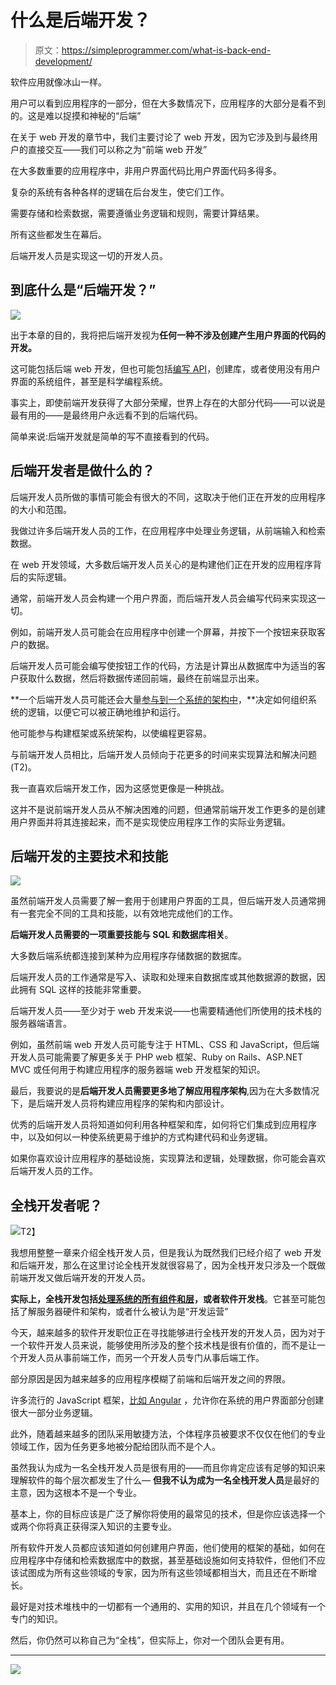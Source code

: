# 什么是后端开发？

> 原文：<https://simpleprogrammer.com/what-is-back-end-development/>

软件应用就像冰山一样。

用户可以看到应用程序的一部分，但在大多数情况下，应用程序的大部分是看不到的。这是难以捉摸和神秘的“后端”

在关于 web 开发的章节中，我们主要讨论了 web 开发，因为它涉及到与最终用户的直接交互——我们可以称之为“前端 web 开发”

在大多数重要的应用程序中，非用户界面代码比用户界面代码多得多。

复杂的系统有各种各样的逻辑在后台发生，使它们工作。

需要存储和检索数据，需要遵循业务逻辑和规则，需要计算结果。

所有这些都发生在幕后。

后端开发人员是实现这一切的开发人员。

## 到底什么是“后端开发？”

![](img/43c0bf76814c57e5a6cf2f5db87fad68.png)

出于本章的目的，我将把后端开发视为**任何一种不涉及创建产生用户界面的代码的开发。**

这可能包括后端 web 开发，但也可能包括[编写 API](https://simpleprogrammer.com/2014/05/19/use-default-parameters-enumerations-make-apis-easier-use/)，创建库，或者使用没有用户界面的系统组件，甚至是科学编程系统。

事实上，即使前端开发获得了大部分荣耀，世界上存在的大部分代码——可以说是最有用的——是最终用户永远看不到的后端代码。

简单来说:后端开发就是简单的写不直接看到的代码。

## 后端开发者是做什么的？

后端开发人员所做的事情可能会有很大的不同，这取决于他们正在开发的应用程序的大小和范围。

我做过许多后端开发人员的工作，在应用程序中处理业务逻辑，从前端输入和检索数据。

在 web 开发领域，大多数后端开发人员关心的是构建他们正在开发的应用程序背后的实际逻辑。

通常，前端开发人员会构建一个用户界面，而后端开发人员会编写代码来实现这一切。

例如，前端开发人员可能会在应用程序中创建一个屏幕，并按下一个按钮来获取客户的数据。

后端开发人员可能会编写使按钮工作的代码，方法是计算出从数据库中为适当的客户获取什么数据，然后将数据传递回前端，最终在前端显示出来。

**一个后端开发人员可能还会大量[参与到一个系统的架构中](http://amzn.to/2b9unSs)，**决定如何组织系统的逻辑，以便它可以被正确地维护和运行。

他可能参与构建框架或系统架构，以使编程更容易。

与前端开发人员相比，后端开发人员倾向于花更多的时间来实现算法和解决问题(T2)。

我一直喜欢后端开发工作，因为这感觉更像是一种挑战。

这并不是说前端开发人员从不解决困难的问题，但通常前端开发工作更多的是创建用户界面并将其连接起来，而不是实现使应用程序工作的实际业务逻辑。

## 后端开发的主要技术和技能

![](img/98fb5b42c19c443bae4006be4a79cf7e.png)

虽然前端开发人员需要了解一套用于创建用户界面的工具，但后端开发人员通常拥有一套完全不同的工具和技能，以有效地完成他们的工作。

**后端开发人员需要的一项重要技能与 SQL 和数据库相关**。

大多数后端系统都连接到某种为应用程序存储数据的数据库。

后端开发人员的工作通常是写入、读取和处理来自数据库或其他数据源的数据，因此拥有 SQL 这样的技能非常重要。

后端开发人员——至少对于 web 开发来说——也需要精通他们所使用的技术栈的服务器端语言。

例如，虽然前端 web 开发人员可能专注于 HTML、CSS 和 JavaScript，但后端开发人员可能需要了解更多关于 PHP web 框架、Ruby on Rails、ASP.NET MVC 或任何用于构建应用程序的服务器端 web 开发框架的知识。

最后，我要说的是**后端开发人员需要更多地了解应用程序架构**,因为在大多数情况下，是后端开发人员将构建应用程序的架构和内部设计。

优秀的后端开发人员将知道如何利用各种框架和库，如何将它们集成到应用程序中，以及如何以一种使系统更易于维护的方式构建代码和业务逻辑。

如果你喜欢设计应用程序的基础设施，实现算法和逻辑，处理数据，你可能会喜欢后端开发人员的工作。

## 全栈开发者呢？

![](img/332c8be1572a0ce0c596cf98f213cd97.png)T2】

我想用整整一章来介绍全栈开发人员，但是我认为既然我们已经介绍了 web 开发和后端开发，那么在这里讨论全栈开发就很容易了，因为全栈开发只涉及一个既做前端开发又做后端开发的开发人员。

**实际上，全栈开发包括[处理系统的所有组件和层](http://amzn.to/2aWrJ1F)，或者软件开发栈**。它甚至可能包括了解服务器硬件和架构，或者什么被认为是“开发运营”

今天，越来越多的软件开发职位正在寻找能够进行全栈开发的开发人员，因为对于一个软件开发人员来说，能够使用所涉及的整个技术栈是很有价值的，而不是让一个开发人员从事前端工作，而另一个开发人员专门从事后端工作。

部分原因是因为越来越多的应用程序模糊了前端和后端开发之间的界限。

许多流行的 JavaScript 框架，[比如 Angular](http://amzn.to/2aNa6xy) ，允许你在系统的用户界面部分创建很大一部分业务逻辑。

此外，随着越来越多的团队采用敏捷方法，个体程序员被要求不仅仅在他们的专业领域工作，因为任务更多地被分配给团队而不是个人。

虽然我认为成为一名全栈开发人员是很有用的——而且你肯定应该有足够的知识来理解软件的每个层次都发生了什么— **但我不认为成为一名全栈开发人员**是最好的主意，因为这根本不是一个专业。

基本上，你的目标应该是广泛了解你将使用的最常见的技术，但是你应该选择一个或两个你将真正获得深入知识的主要专业。

所有软件开发人员都应该知道如何创建用户界面，他们使用的框架的基础，如何在应用程序中存储和检索数据库中的数据，甚至基础设施如何支持软件，但他们不应该试图成为所有这些领域的专家，因为所有这些领域都相当大，而且还在不断增长。

最好是对技术堆栈中的一切都有一个通用的、实用的知识，并且在几个领域有一个专门的知识。

然后，你仍然可以称自己为“全栈”，但实际上，你对一个团队会更有用。

* * *



![](img/3d4c6b4621e942e8d37ef4e991c7d3a2.png)


